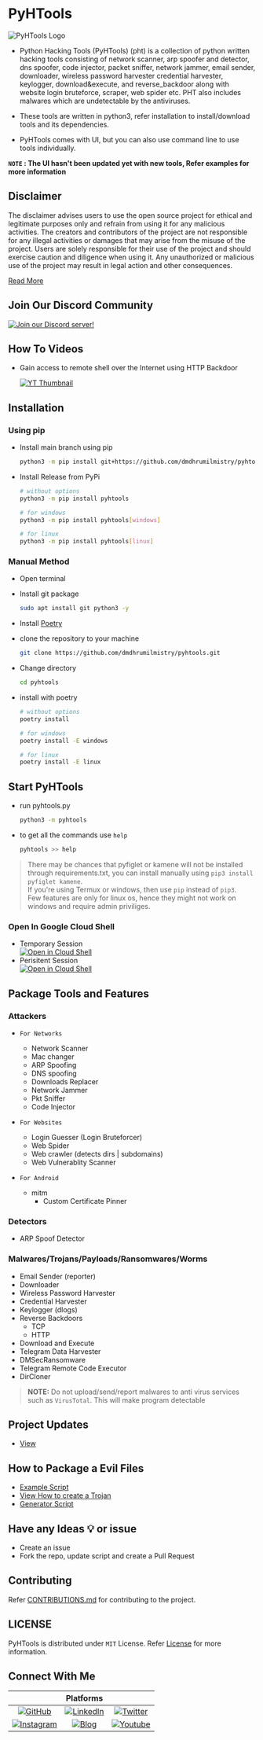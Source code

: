 # PyHTools

![PyHTools Logo](https://i.ibb.co/CtwVV5T/Py-HTools-without-bg-cropped.png)

- Python Hacking Tools (PyHTools) (pht) is a collection of python written hacking tools consisting of network scanner, arp spoofer and detector, dns spoofer, code injector, packet sniffer, network jammer, email sender, downloader, wireless password harvester credential harvester, keylogger, download&execute, and reverse_backdoor along with website login bruteforce, scraper, web spider etc. PHT also includes malwares which are undetectable by the antiviruses.

- These tools are written in python3, refer installation to install/download tools and its dependencies.

- PyHTools comes with UI, but you can also use command line to use tools individually.

**`NOTE` : The UI hasn't been updated yet with new tools, Refer examples for more information**


## Disclaimer

The disclaimer advises users to use the open source project for ethical and legitimate purposes only and refrain from using it for any malicious activities. The creators and contributors of the project are not responsible for any illegal activities or damages that may arise from the misuse of the project. Users are solely responsible for their use of the project and should exercise caution and diligence when using it. Any unauthorized or malicious use of the project may result in legal action and other consequences.

[Read More](./DISCLAIMER.md)


## Join Our Discord Community

[![Join our Discord server!](https://invidget.switchblade.xyz/DJrnAg4nv2)](http://discord.gg/DJrnAg4nv2)

## How To Videos

- Gain access to remote shell over the Internet using HTTP Backdoor

  [![YT Thumbnail](https://img.youtube.com/vi/Wg-PiywAqyw/maxresdefault.jpg)](https://youtu.be/Wg-PiywAqyw)

## Installation

### Using pip

- Install main branch using pip

  ```bash
  python3 -m pip install git+https://github.com/dmdhrumilmistry/pyhtools.git
  ```

- Install Release from PyPi

  ```bash
  # without options
  python3 -m pip install pyhtools

  # for windows
  python3 -m pip install pyhtools[windows]

  # for linux
  python3 -m pip install pyhtools[linux]
  ```

### Manual Method

- Open terminal

- Install git package

  ```bash
  sudo apt install git python3 -y
  ```

- Install [Poetry](https://python-poetry.org/docs/master#installing-with-the-official-installer)

- clone the repository to your machine

  ```bash
  git clone https://github.com/dmdhrumilmistry/pyhtools.git
  ```

- Change directory

  ```bash
  cd pyhtools
  ```

- install with poetry

  ```bash
  # without options
  poetry install

  # for windows
  poetry install -E windows

  # for linux
  poetry install -E linux
  ```

## Start PyHTools

- run pyhtools.py

  ```bash
  python3 -m pyhtools
  ```

- to get all the commands use `help`

  ```bash
  pyhtools >> help
  ```

> There may be chances that pyfiglet or kamene will not be installed through requirements.txt, you can install manually using `pip3 install pyfiglet kamene`.  
> If you're using Termux or windows, then use `pip` instead of `pip3`.  
> Few features are only for linux os, hence they might not work on windows and require admin priviliges.

### Open In Google Cloud Shell

- Temporary Session  
  [![Open in Cloud Shell](https://gstatic.com/cloudssh/images/open-btn.svg)](https://shell.cloud.google.com/cloudshell/editor?cloudshell_git_repo=https%3A%2F%2Fgithub.com%2Fdmdhrumilmistry%2Fpyhtools&ephemeral=true&show=terminal&cloudshell_print=./DISCLAIMER.md)
- Perisitent Session  
  [![Open in Cloud Shell](https://gstatic.com/cloudssh/images/open-btn.svg)](https://shell.cloud.google.com/cloudshell/editor?cloudshell_git_repo=https%3A%2F%2Fgithub.com%2Fdmdhrumilmistry%2Fpyhtools&ephemeral=false&show=terminal&cloudshell_print=./DISCLAIMER.md)

## Package Tools and Features

### Attackers

- `For Networks`

  - Network Scanner
  - Mac changer
  - ARP Spoofing
  - DNS spoofing
  - Downloads Replacer
  - Network Jammer
  - Pkt Sniffer
  - Code Injector

- `For Websites`

  - Login Guesser (Login Bruteforcer)
  - Web Spider
  - Web crawler (detects dirs | subdomains)
  - Web Vulnerablity Scanner

- `For Android`
  - mitm
    - Custom Certificate Pinner

### Detectors

- ARP Spoof Detector

### Malwares/Trojans/Payloads/Ransomwares/Worms

- Email Sender (reporter)
- Downloader
- Wireless Password Harvester
- Credential Harvester
- Keylogger (dlogs)
- Reverse Backdoors
  - TCP
  - HTTP
- Download and Execute
- Telegram Data Harvester
- DMSecRansomware
- Telegram Remote Code Executor
- DirCloner

> **NOTE:** Do not upload/send/report malwares to anti virus services such as `VirusTotal`. This will make program detectable

## Project Updates

- [View](https://github.com/users/dmdhrumilmistry/projects/2/views/1)

## How to Package a Evil Files

- [Example Script](./examples/EvilFiles)
- [View How to create a Trojan](./HowTo/Malwares/CreateTrojanPackage.md)
- [Generator Script](./examples/EvilFiles/generatorScript.py)

## Have any Ideas 💡 or issue

- Create an issue
- Fork the repo, update script and create a Pull Request

## Contributing

Refer [CONTRIBUTIONS.md](/.github/CONTRIBUTING.md) for contributing to the project.

## LICENSE

PyHTools is distributed under `MIT` License. Refer [License](/LICENSE) for more information.

## Connect With Me

|                                                                                                                       |                                                       Platforms                                                       |                                                                                                                                        |
| :-------------------------------------------------------------------------------------------------------------------: | :-------------------------------------------------------------------------------------------------------------------: | :------------------------------------------------------------------------------------------------------------------------------------: |
|       [![GitHub](https://img.shields.io/badge/Github-dmdhrumilmistry-333)](https://github.com/dmdhrumilmistry)        | [![LinkedIn](https://img.shields.io/badge/LinkedIn-Dhrumil%20Mistry-4078c0)](https://linkedin.com/in/dmdhrumilmistry) |             [![Twitter](https://img.shields.io/badge/Twitter-dmdhrumilmistry-4078c0)](https://twitter.com/dmdhrumilmistry)             |
| [![Instagram](https://img.shields.io/badge/Instagram-dmdhrumilmistry-833ab4)](https://instagram.com/dmdhrumilmistry/) |     [![Blog](https://img.shields.io/badge/Blog-Dhrumil%20Mistry-bd2c00)](https://dmdhrumilmistry.github.io/blog)      | [![Youtube](https://img.shields.io/badge/YouTube-Dhrumil%20Mistry-critical)](https://www.youtube.com/channel/UChbjrRvbzgY3BIomUI55XDQ) |
